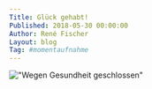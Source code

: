 ```yaml
---
Title: Glück gehabt!
Published: 2018-05-30 00:00:00
Author: René Fischer
Layout: blog
Tag: #momentaufnahme
---
```

!["Wegen Gesundheit geschlossen"](2018-05-30-12-11-45.jpg)
